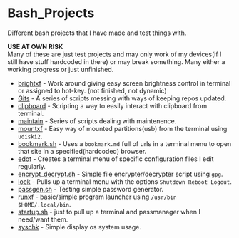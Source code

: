 # Bash_Projects
Different bash projects that I have made and test things with.

**USE AT OWN RISK**  
Many of these are just test projects and may only work of my devices(if I still have stuff hardcoded in there) or may break something. Many either a working progress or just unfinished.

* [brightxf](https://github.com/jb-williams/Bash_Projects/tree/main/brightxf)   - Work around giving easy screen brightness control in terminal or assigned to hot-key. (not finished, not dynamic)
* [Gits](https://github.com/jb-williams/Bash_Projects/tree/main/Gits)   - A series of scripts messing with ways of keeping repos updated.
* [clipboard](https://github.com/jb-williams/Bash_Projects/tree/main/clipboard) - Scripting a way to easily interact with clipboard from terminal.
* [maintain](https://github.com/jb-williams/Bash_Projects/tree/main/maintain)   - Series of scripts dealing with maintenence.
* [mountxf](https://github.com/jb-williams/Bash_Projects/tree/main/mountxf) - Easy way of mounted partitions(usb) from the terminal using `udiski2`.
* [bookmark.sh](https://github.com/jb-williams/Bash_Projects/blob/main/bookmarks.sh) - Uses a `bookmark.md` full of urls in a terminal menu to open that site in a specified(hardcoded) browser.
* [edot](https://github.com/jb-williams/Bash_Projects/blob/main/edot)   - Creates a terminal menu of specific configuration files I edit regularly.
* [encrypt_decrypt.sh](https://github.com/jb-williams/Bash_Projects/blob/main/encrypt_decrypt.sh) - Simple file encrypter/decrypter script using `gpg`. 
* [lock](https://github.com/jb-williams/Bash_Projects/blob/main/lock)   - Pulls up a terminal menu with the options `Shutdown Reboot Logout`.
* [passgen.sh](https://github.com/jb-williams/Bash_Projects/blob/main/passgen.sh)   - Testing simple password generator.
* [runxf](https://github.com/jb-williams/Bash_Projects/blob/main/runxf) - basic/simple program launcher using `/usr/bin $HOME/.local/bin`.
* [startup.sh](https://github.com/jb-williams/Bash_Projects/blob/main/startup.sh)   - just to pull up a terminal and passmanager when I need/want them.
* [syschk](https://github.com/jb-williams/Bash_Projects/blob/main/syschk)   - Simple display os system usage.
